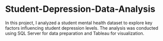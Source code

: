 # Student-Depression-Data-Analysis
In this project, I analyzed a student mental health dataset to explore key factors influencing student depression levels. The analysis was conducted using SQL Server for data preparation and Tableau for visualization.
